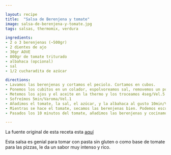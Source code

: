 ```yaml
---

layout: recipe
title:  "Salsa de Berenjena y tomate"
image: salsa-de-berenjena-y-tomate.jpg
tags: salsas, thermomix, verdura

ingredients:
- 2 o 3 berenjenas (~500gr)
- 2 dientes de ajo
- 30gr AOVE
- 800gr de tomate triturado
- albahaca (opcional)
- sal
- 1/2 cucharadita de azúcar

directions:
- Lavamos las berenjenas y cortamos el peciolo. Cortamos en cubos.
- Ponemos los cubitos en un colador, espolvoreamos sal, removemos un poquito y dejamos que suelten el agua.
- Metemos los ajos y el aceite en la thermo y los troceamos 4seg/Vel.5
- Sofreímos 5min/Varoma/Vel.1
- Añadimos el tomate, la sal, el azúcar, y la albahaca al gusto 10min/Varoma/Vel.1
- Mientras se hace el tomate, secamos las berenjenas bien. Podemos escurrirlas apretando un poco con un cucharón o verterlas sobre papel de cocina y secarlas un poquillo
- Pasados los 10 minutos del tomate, añadimos las berenjenas y cocinamos 20min/100º/Vel.1

---
```


La fuente original de esta receta esta [aquí](https://recetasparaenamorar.blogspot.com/2014/10/pizza-de-trigo-de-sarraceno.html?m=1)  

Esta salsa es genial para tomar con pasta sin gluten o como base de tomate para las pizzas, le da un sabor muy intenso y rico.